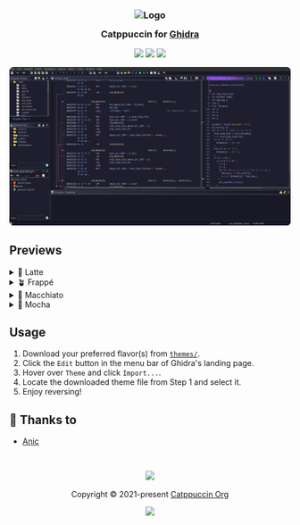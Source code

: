 <h3 align="center">
	<img src="https://raw.githubusercontent.com/catppuccin/catppuccin/main/assets/logos/exports/1544x1544_circle.png" width="100" alt="Logo"/><br/>
	<img src="https://raw.githubusercontent.com/catppuccin/catppuccin/main/assets/misc/transparent.png" height="30" width="0px"/>
	Catppuccin for <a href="https://ghidra-sre.org/">Ghidra</a>
	<img src="https://raw.githubusercontent.com/catppuccin/catppuccin/main/assets/misc/transparent.png" height="30" width="0px"/>
</h3>

<p align="center">
	<a href="https://github.com/AnicJov/ghidra/stargazers"><img src="https://img.shields.io/github/stars/AnicJov/ghidra?colorA=363a4f&colorB=b7bdf8&style=for-the-badge"></a>
	<a href="https://github.com/AnicJov/ghidra/issues"><img src="https://img.shields.io/github/issues/AnicJov/ghidra?colorA=363a4f&colorB=f5a97f&style=for-the-badge"></a>
	<a href="https://github.com/AnicJov/ghidra/contributors"><img src="https://img.shields.io/github/contributors/AnicJov/ghidra?colorA=363a4f&colorB=a6da95&style=for-the-badge"></a>
</p>

<p align="center">
<img src="https://raw.githubusercontent.com/AnicJov/ghidra/main/assets/previews/preview.webp"/>
</p>

## Previews

<details>
<summary>🌻 Latte</summary>
Coming soon
</details>
<details>
<summary>🪴 Frappé</summary>
Coming soon
</details>
<details>
<summary>🌺 Macchiato</summary>
Coming soon
</details>
<details>
<summary>🌿 Mocha</summary>
<img src="https://raw.githubusercontent.com/AnicJov/ghidra/main/assets/previews/mocha.webp"/>
</details>

## Usage

1. Download your preferred flavor(s) from [`themes/`](./themes/).
2. Click the `Edit` button in the menu bar of Ghidra's landing page.
3. Hover over `Theme` and click `Import...`.
4. Locate the downloaded theme file from Step 1 and select it.
5. Enjoy reversing!

## 💝 Thanks to

- [Anic](https://github.com/AnicJov)

&nbsp;

<p align="center">
	<img src="https://raw.githubusercontent.com/catppuccin/catppuccin/main/assets/footers/gray0_ctp_on_line.svg?sanitize=true" />
</p>

<p align="center">
	Copyright &copy; 2021-present <a href="https://github.com/catppuccin" target="_blank">Catppuccin Org</a>
</p>

<p align="center">
	<a href="https://github.com/catppuccin/catppuccin/blob/main/LICENSE"><img src="https://img.shields.io/static/v1.svg?style=for-the-badge&label=License&message=MIT&logoColor=d9e0ee&colorA=363a4f&colorB=b7bdf8"/></a>
</p>
